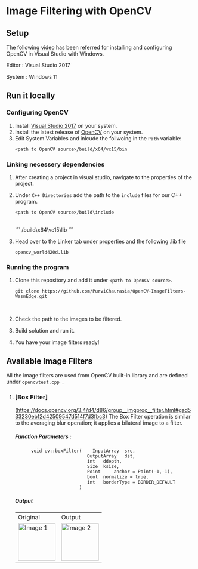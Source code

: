 # Image Filtering with OpenCV

## Setup
The following [video](https://www.youtube.com/watch?v=trXs2r6xSnI) has been referred for installing and configuring OpenCV in Visual Studio with Windows.  

Editor : Visual Studio 2017  

System : Windows 11

## Run it locally
### Configuring OpenCV 
1. Install [Visual Studio 2017](https://visualstudio.microsoft.com/) on your system.
2. Install the latest release of [OpenCV](https://opencv.org/releases/) on your system. 
3. Edit System Variables and inlcude the follwoing in the ```Path``` variable:<br />
   ```
   <path to OpenCV source>/build/x64/vc15/bin
    ```

### Linking necessery dependencies  
1. After creating a project in visual studio, navigate to the properties of the project.
2. Under ```C++ Directories``` add the path to the ```include``` files for our C++ program.  <br />
   
   ```
   <path to OpenCV source>/build\include
   ```  
   <br />
   ```
   <path to OpenCV source>/build\x64\vc15\lib
   ```
   <br />
   
4. Head over to the Linker tab under properties and the following .lib file <br />

   ``` opencv_world420d.lib ``` <br />

### Running the program

1. Clone this repository and add it under  ``` <path to OpenCV source> ```.  <br />

   ```
   git clone https://github.com/PurviChaurasia/OpenCV-ImageFilters-WasmEdge.git
   ```
   <br />
3. Check the path to the images to be filtered.
4. Build solution and run it.
5. You have your image filters ready!


## Available Image Filters

All the image filters are used from OpenCV built-in library and are defined under ```opencvtest.cpp ```.   <br />
1. ### [Box Filter]
   (https://docs.opencv.org/3.4/d4/d86/group__imgproc__filter.html#gad533230ebf2d42509547d514f7d3fbc3)
   The Box Filter operation is similar to the averaging blur operation; it applies a bilateral image to a filter.
   ##### Function Parameters :
   ```
         void cv::boxFilter(	InputArray 	src,
                              OutputArray 	dst,
                              int 	ddepth,
                              Size 	ksize,
                              Point 	anchor = Point(-1,-1),
                              bool 	normalize = true,
                              int 	borderType = BORDER_DEFAULT 
                           )
   ```
   
   ##### Output
   <table>
   <tr>
      <td>
         Original
      </td>
      <td>
         Output
      </td>
   </tr>
    <tr>
        <td><img src="https://github.com/PurviChaurasia/OpenCV-ImageFilters-WasmEdge/assets/97350598/725f5d91-2a34-4f25-89f8-f98d27034008" alt="Image 1" width="100" height="100"></td>
        <td><img src="https://github.com/PurviChaurasia/OpenCV-ImageFilters-WasmEdge/assets/97350598/ea87ad71-74cf-49f3-90b5-56e4898ee0ce" alt="Image 2" width="100" height="100"></td>
    </tr>
</table>
  
  

   

   
